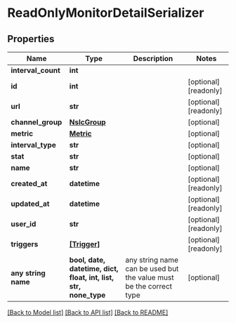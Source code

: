 # ReadOnlyMonitorDetailSerializer


## Properties
Name | Type | Description | Notes
------------ | ------------- | ------------- | -------------
**interval_count** | **int** |  | 
**id** | **int** |  | [optional] [readonly] 
**url** | **str** |  | [optional] [readonly] 
**channel_group** | [**NslcGroup**](NslcGroup.md) |  | [optional] 
**metric** | [**Metric**](Metric.md) |  | [optional] 
**interval_type** | **str** |  | [optional] 
**stat** | **str** |  | [optional] 
**name** | **str** |  | [optional] 
**created_at** | **datetime** |  | [optional] [readonly] 
**updated_at** | **datetime** |  | [optional] [readonly] 
**user_id** | **str** |  | [optional] [readonly] 
**triggers** | [**[Trigger]**](Trigger.md) |  | [optional] [readonly] 
**any string name** | **bool, date, datetime, dict, float, int, list, str, none_type** | any string name can be used but the value must be the correct type | [optional]

[[Back to Model list]](../README.md#documentation-for-models) [[Back to API list]](../README.md#documentation-for-api-endpoints) [[Back to README]](../README.md)


